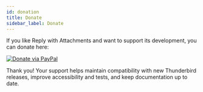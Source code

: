 ```yaml
---
id: donation
title: Donate
sidebar_label: Donate
---
```


If you like Reply with Attachments and want to support its development, you can donate here:

[![Donate via PayPal](/img/paypal-donate-button.png)](https://www.paypal.com/donate/?hosted_button_id=L2NQXHB7FQ5FJ)

Thank you! Your support helps maintain compatibility with new Thunderbird releases, improve accessibility and tests, and keep documentation up to date.
